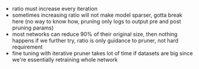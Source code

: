 - ratio must increase every iteration
- sometimes increasing ratio will not make model sparser, gotta break here (no way to know how, pruning only logs to output pre and post pruning params)
- most networks can reduce 90% of their original size, then nothing happens if we further try, ratio is only guidance to pruner, not hard requirement
- fine tuning with iterative pruner takes lot of time if datasets are big since we're essentially retraining whole network 
